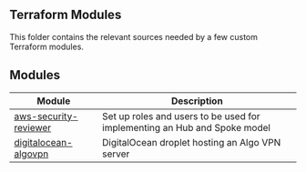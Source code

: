 ## Terraform Modules

This folder contains the relevant sources needed by a few custom Terraform modules.


## Modules

| Module                                                   | Description                                                               |
| -------------------------------------------------------- | ------------------------------------------------------------------------- |
| [aws-security-reviewer](aws-security-reviewer/README.md) | Set up roles and users to be used for implementing an Hub and Spoke model |
| [digitalocean-algovpn](digitalocean-algovpn/README.md)   | DigitalOcean droplet hosting an Algo VPN server                           |
